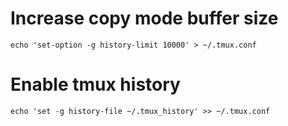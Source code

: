 # Increase copy mode buffer size
`echo 'set-option -g history-limit 10000' > ~/.tmux.conf`
# Enable tmux history
`echo 'set -g history-file ~/.tmux_history' >> ~/.tmux.conf`